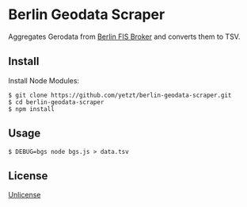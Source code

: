 # Berlin Geodata Scraper

Aggregates Gerodata from [Berlin FIS Broker](http://fbinter.stadt-berlin.de/rbs/) and converts them to TSV.

## Install

Install Node Modules:

```
$ git clone https://github.com/yetzt/berlin-geodata-scraper.git
$ cd berlin-geodata-scraper
$ npm install
```

## Usage

```
$ DEBUG=bgs node bgs.js > data.tsv
```

## License

[Unlicense](http://unlicense.org/UNLICENSE)
